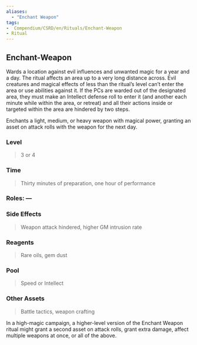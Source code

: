 ```yaml
---
aliases:
  - "Enchant Weapon"
tags:
-  Compendium/CSRD/en/Rituals/Enchant-Weapon
- Ritual
---
```

## Enchant-Weapon
Wards a location against evil influences and unwanted magic for a year and a day. The ritual affects an area up to a very long distance across. Evil creatures and magical effects of less than the ritual’s level can’t enter the area or use abilities against it. If the PCs are warded out of the designated area, they must make an Intellect defense roll to enter it (and another each minute while within the area, or retreat) and all their actions inside or targeted within the area are hindered by two steps. 

Enchants a light, medium, or heavy weapon with magical power, granting an asset on attack rolls with the weapon for the next day. 
### Level 
>3 or 4 
### Time 
>Thirty minutes of preparation, one hour of performance 
### Roles: — 
### Side Effects 
>Weapon attack hindered, higher GM intrusion rate
### Reagents 
>Rare oils, gem dust 
### Pool 
>Speed or Intellect 
### Other Assets 
>Battle tactics, weapon crafting

In a high-magic campaign, a higher-level version of the Enchant Weapon ritual might grant a second asset on attack rolls, grant extra damage, affect multiple weapons at once, or all of the above.

